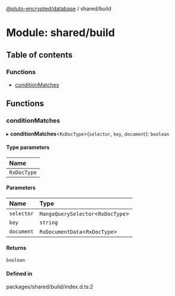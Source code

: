 [@pluto-encrypted/database](../README.md) / shared/build

# Module: shared/build

## Table of contents

### Functions

- [conditionMatches](shared_build.md#conditionmatches)

## Functions

### conditionMatches

▸ **conditionMatches**\<`RxDocType`\>(`selector`, `key`, `document`): `boolean`

#### Type parameters

| Name |
| :------ |
| `RxDocType` |

#### Parameters

| Name | Type |
| :------ | :------ |
| `selector` | `MangoQuerySelector`\<`RxDocType`\> |
| `key` | `string` |
| `document` | `RxDocumentData`\<`RxDocType`\> |

#### Returns

`boolean`

#### Defined in

packages/shared/build/index.d.ts:2
